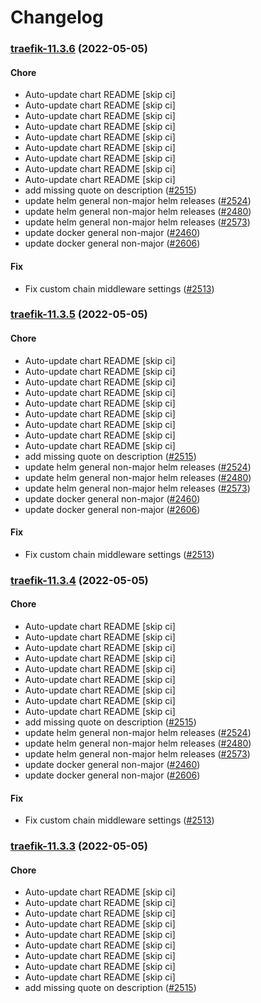 # Changelog<br>


<a name="traefik-11.3.6"></a>
### [traefik-11.3.6](https://github.com/truecharts/apps/compare/traefik-11.1.1...traefik-11.3.6) (2022-05-05)

#### Chore

* Auto-update chart README [skip ci]
* Auto-update chart README [skip ci]
* Auto-update chart README [skip ci]
* Auto-update chart README [skip ci]
* Auto-update chart README [skip ci]
* Auto-update chart README [skip ci]
* Auto-update chart README [skip ci]
* Auto-update chart README [skip ci]
* Auto-update chart README [skip ci]
* add missing quote on description ([#2515](https://github.com/truecharts/apps/issues/2515))
* update helm general non-major helm releases ([#2524](https://github.com/truecharts/apps/issues/2524))
* update helm general non-major helm releases ([#2480](https://github.com/truecharts/apps/issues/2480))
* update helm general non-major helm releases ([#2573](https://github.com/truecharts/apps/issues/2573))
* update docker general non-major ([#2460](https://github.com/truecharts/apps/issues/2460))
* update docker general non-major ([#2606](https://github.com/truecharts/apps/issues/2606))

#### Fix

* Fix custom chain middleware settings ([#2513](https://github.com/truecharts/apps/issues/2513))



<a name="traefik-11.3.5"></a>
### [traefik-11.3.5](https://github.com/truecharts/apps/compare/traefik-11.1.1...traefik-11.3.5) (2022-05-05)

#### Chore

* Auto-update chart README [skip ci]
* Auto-update chart README [skip ci]
* Auto-update chart README [skip ci]
* Auto-update chart README [skip ci]
* Auto-update chart README [skip ci]
* Auto-update chart README [skip ci]
* Auto-update chart README [skip ci]
* Auto-update chart README [skip ci]
* Auto-update chart README [skip ci]
* add missing quote on description ([#2515](https://github.com/truecharts/apps/issues/2515))
* update helm general non-major helm releases ([#2524](https://github.com/truecharts/apps/issues/2524))
* update helm general non-major helm releases ([#2480](https://github.com/truecharts/apps/issues/2480))
* update helm general non-major helm releases ([#2573](https://github.com/truecharts/apps/issues/2573))
* update docker general non-major ([#2460](https://github.com/truecharts/apps/issues/2460))
* update docker general non-major ([#2606](https://github.com/truecharts/apps/issues/2606))

#### Fix

* Fix custom chain middleware settings ([#2513](https://github.com/truecharts/apps/issues/2513))



<a name="traefik-11.3.4"></a>
### [traefik-11.3.4](https://github.com/truecharts/apps/compare/traefik-11.1.1...traefik-11.3.4) (2022-05-05)

#### Chore

* Auto-update chart README [skip ci]
* Auto-update chart README [skip ci]
* Auto-update chart README [skip ci]
* Auto-update chart README [skip ci]
* Auto-update chart README [skip ci]
* Auto-update chart README [skip ci]
* Auto-update chart README [skip ci]
* Auto-update chart README [skip ci]
* Auto-update chart README [skip ci]
* add missing quote on description ([#2515](https://github.com/truecharts/apps/issues/2515))
* update helm general non-major helm releases ([#2524](https://github.com/truecharts/apps/issues/2524))
* update helm general non-major helm releases ([#2480](https://github.com/truecharts/apps/issues/2480))
* update helm general non-major helm releases ([#2573](https://github.com/truecharts/apps/issues/2573))
* update docker general non-major ([#2460](https://github.com/truecharts/apps/issues/2460))
* update docker general non-major ([#2606](https://github.com/truecharts/apps/issues/2606))

#### Fix

* Fix custom chain middleware settings ([#2513](https://github.com/truecharts/apps/issues/2513))



<a name="traefik-11.3.3"></a>
### [traefik-11.3.3](https://github.com/truecharts/apps/compare/traefik-11.1.1...traefik-11.3.3) (2022-05-05)

#### Chore

* Auto-update chart README [skip ci]
* Auto-update chart README [skip ci]
* Auto-update chart README [skip ci]
* Auto-update chart README [skip ci]
* Auto-update chart README [skip ci]
* Auto-update chart README [skip ci]
* Auto-update chart README [skip ci]
* Auto-update chart README [skip ci]
* Auto-update chart README [skip ci]
* add missing quote on description ([#2515](https://github.com/truecharts/apps/issues/2515))

